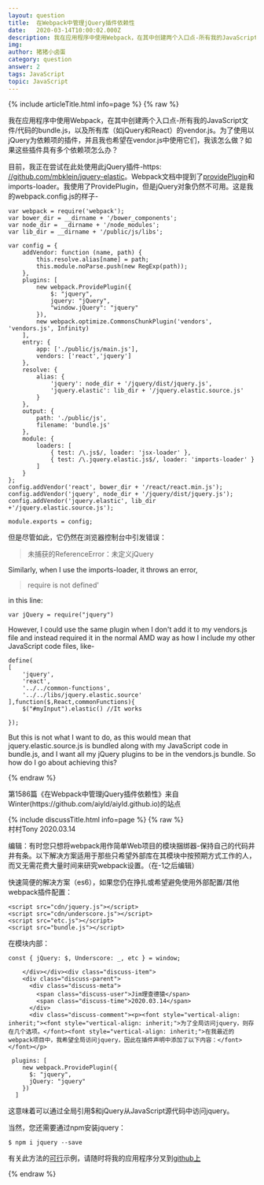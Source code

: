 ```yaml
---
layout: question
title:  在Webpack中管理jQuery插件依赖性
date:   2020-03-14T10:00:02.000Z
description: 我在应用程序中使用Webpack，在其中创建两个入口点-所有我的JavaScript文件/代码的bundle.js，以及所有库（如jQuery和React...
img: 
author: 猪猪小卤蛋
category: question
answer: 2
tags: JavaScript
topic: JavaScript
---
```

<div class="article-root">
  <div class="article">
    {% include articleTitle.html info=page %}
    {% raw %}
    <div class="article-content"><p><font style="vertical-align: inherit;"><font style="vertical-align: inherit;">我在应用程序中使用Webpack，在其中创建两个入口点-所有我的JavaScript文件/代码的bundle.js，以及所有库（如jQuery和React）的vendor.js。</font><font style="vertical-align: inherit;">为了使用以jQuery为依赖项的插件，并且我也希望在vendor.js中使用它们，我该怎么做？</font><font style="vertical-align: inherit;">如果这些插件具有多个依赖项怎么办？</font></font></p>

<p><font style="vertical-align: inherit;"><font style="vertical-align: inherit;">目前，我正在尝试在此处使用此jQuery插件-https: </font></font><a href="https://github.com/mbklein/jquery-elastic" rel="noreferrer"><font style="vertical-align: inherit;"><font style="vertical-align: inherit;">//github.com/mbklein/jquery-elastic</font></font></a><font style="vertical-align: inherit;"><font style="vertical-align: inherit;">。</font><font style="vertical-align: inherit;">Webpack文档中提到了</font></font><a href="https://webpack.js.org/plugins/provide-plugin/" rel="noreferrer"><font style="vertical-align: inherit;"><font style="vertical-align: inherit;">providePlugin</font></font></a><font style="vertical-align: inherit;"><font style="vertical-align: inherit;">和imports-loader。</font><font style="vertical-align: inherit;">我使用了ProvidePlugin，但是jQuery对象仍然不可用。</font><font style="vertical-align: inherit;">这是我的webpack.config.js的样子-</font></font></p>

<pre><code>var webpack = require('webpack');<font></font>
var bower_dir = __dirname + '/bower_components';<font></font>
var node_dir = __dirname + '/node_modules';<font></font>
var lib_dir = __dirname + '/public/js/libs';<font></font>
<font></font>
var config = {<font></font>
    addVendor: function (name, path) {<font></font>
        this.resolve.alias[name] = path;<font></font>
        this.module.noParse.push(new RegExp(path));<font></font>
    },<font></font>
    plugins: [<font></font>
        new webpack.ProvidePlugin({<font></font>
            $: "jquery",<font></font>
            jquery: "jQuery",<font></font>
            "window.jQuery": "jquery"<font></font>
        }),<font></font>
        new webpack.optimize.CommonsChunkPlugin('vendors', 'vendors.js', Infinity)<font></font>
    ],<font></font>
    entry: {<font></font>
        app: ['./public/js/main.js'],<font></font>
        vendors: ['react','jquery']<font></font>
    },<font></font>
    resolve: {<font></font>
        alias: {<font></font>
            'jquery': node_dir + '/jquery/dist/jquery.js',<font></font>
            'jquery.elastic': lib_dir + '/jquery.elastic.source.js'<font></font>
        }<font></font>
    },<font></font>
    output: {<font></font>
        path: './public/js',<font></font>
        filename: 'bundle.js'<font></font>
    },<font></font>
    module: {<font></font>
        loaders: [<font></font>
            { test: /\.js$/, loader: 'jsx-loader' },<font></font>
            { test: /\.jquery.elastic.js$/, loader: 'imports-loader' }<font></font>
        ]<font></font>
    }<font></font>
};<font></font>
config.addVendor('react', bower_dir + '/react/react.min.js');<font></font>
config.addVendor('jquery', node_dir + '/jquery/dist/jquery.js');<font></font>
config.addVendor('jquery.elastic', lib_dir +'/jquery.elastic.source.js');<font></font>
<font></font>
module.exports = config;<font></font>
</code></pre>

<p><font style="vertical-align: inherit;"><font style="vertical-align: inherit;">但是尽管如此，它仍然在浏览器控制台中引发错误：</font></font></p>

<blockquote>
  <p><font style="vertical-align: inherit;"><font style="vertical-align: inherit;">未捕获的ReferenceError：未定义jQuery</font></font></p>
</blockquote>

<p>Similarly, when I use the imports-loader, it throws an error,</p>

<blockquote>
  <p>require is not defined'</p>
</blockquote>

<p>in this line:</p>

<pre><code>var jQuery = require("jquery")
</code></pre>

<p>However, I could use the same plugin when I don't add it to my vendors.js file and instead required it in the normal AMD way as how I include my other JavaScript code files, like-</p>

<pre><code>define(<font></font>
[<font></font>
    'jquery',<font></font>
    'react',<font></font>
    '../../common-functions',<font></font>
    '../../libs/jquery.elastic.source'<font></font>
],function($,React,commonFunctions){<font></font>
    $("#myInput").elastic() //It works<font></font>
<font></font>
});<font></font>
</code></pre>

<p>But this is not what I want to do, as this would mean that jquery.elastic.source.js is bundled along with my JavaScript code in bundle.js, and I want all my jQuery plugins to be in the vendors.js bundle. So how do I go about achieving this?</p></div>
    {% endraw %}
  </div>
  <p class="winter_mark">第1586篇《在Webpack中管理jQuery插件依赖性》来自Winter(https://github.com/aiyld/aiyld.github.io)的站点</p>
  <div class="discuss-wrapper">
    {% include discussTitle.html info=page %}
    {% raw %}
    <div class="discuss-item">
        <div class="discuss-parent">
          <div class="discuss-meta">
            <span class="discuss-user">村村Tony</span>
            <span class="discuss-time">2020.03.14</span>
          </div>
          <div class="discuss-comment"><p><font style="vertical-align: inherit;"><font style="vertical-align: inherit;">编辑：有时您只想将webpack用作简单Web项目的模块捆绑器-保持自己的代码井井有条。</font><font style="vertical-align: inherit;">以下解决方案适用于那些只希望外部库在其模块中按预期方式工作的人，而又无需花费大量时间来研究webpack设置。</font><font style="vertical-align: inherit;">（在-1之后编辑）</font></font></p>

<p><font style="vertical-align: inherit;"><font style="vertical-align: inherit;">快速简便的解决方案（es6），如果您仍在挣扎或希望避免使用外部配置/其他webpack插件配置：</font></font></p>

<pre><code>&lt;script src="cdn/jquery.js"&gt;&lt;/script&gt;<font></font>
&lt;script src="cdn/underscore.js"&gt;&lt;/script&gt;<font></font>
&lt;script src="etc.js"&gt;&lt;/script&gt;<font></font>
&lt;script src="bundle.js"&gt;&lt;/script&gt;<font></font>
</code></pre>

<p><font style="vertical-align: inherit;"><font style="vertical-align: inherit;">在模块内部：</font></font></p>

<pre><code>const { jQuery: $, Underscore: _, etc } = window;
</code></pre></div>
        </div></div><div class="discuss-item">
        <div class="discuss-parent">
          <div class="discuss-meta">
            <span class="discuss-user">Jim理查德猿</span>
            <span class="discuss-time">2020.03.14</span>
          </div>
          <div class="discuss-comment"><p><font style="vertical-align: inherit;"><font style="vertical-align: inherit;">为了全局访问jquery，则存在几个选项。</font><font style="vertical-align: inherit;">在我最近的webpack项目中，我希望全局访问jquery，因此在插件声明中添加了以下内容：</font></font></p>

<pre><code> plugins: [<font></font>
    new webpack.ProvidePlugin({<font></font>
      $: "jquery",<font></font>
      jQuery: "jquery"<font></font>
    })<font></font>
  ]<font></font>
</code></pre>

<p><font style="vertical-align: inherit;"><font style="vertical-align: inherit;">这意味着可以通过全局引用$和jQuery从JavaScript源代码中访问jquery。</font></font></p>

<p><font style="vertical-align: inherit;"><font style="vertical-align: inherit;">当然，您还需要通过npm安装jquery：</font></font></p>

<pre><code>$ npm i jquery --save
</code></pre>

<p><font style="vertical-align: inherit;"><font style="vertical-align: inherit;">有关此方法的</font><a href="https://github.com/arcseldon/react-babel-webpack-starter-app" rel="noreferrer"><font style="vertical-align: inherit;">可行</font></a><font style="vertical-align: inherit;">示例，请随时将我的应用程序分叉到</font></font><a href="https://github.com/arcseldon/react-babel-webpack-starter-app" rel="noreferrer"><font style="vertical-align: inherit;"><font style="vertical-align: inherit;">github上</font></font></a></p></div>
        </div></div>
    {% endraw %}
  </div>
<div>
